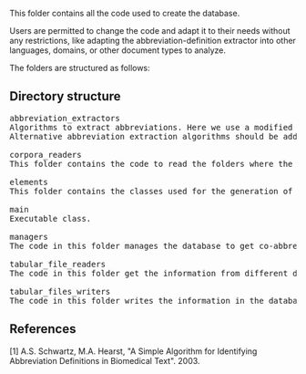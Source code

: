 This folder contains all the code used to create the database.

Users are permitted to change the code and adapt it to their needs without any restrictions, like adapting the abbreviation-definition extractor into other languages, domains, or other document types to analyze.

The folders are structured as follows:

## Directory structure

<pre>
abbreviation_extractors
Algorithms to extract abbreviations. Here we use a modified version of the algorithm developed by Schwartz & Hearst[1], adapted for the Spanish language, and using several filters to improve its quality.
Alternative abbreviation extraction algorithms should be added in this folder.

corpora_readers
This folder contains the code to read the folders where the corpus are stored. The program reads XML files in Dublin Core format only. 

elements
This folder contains the classes used for the generation of the database.

main
Executable class.

managers
The code in this folder manages the database to get co-abbreviations, and also to gather information about each article used to extract abbreviation-definition pairs.

tabular_file_readers
The code in this folder get the information from different database files. One file per database class/file.

tabular_files_writers
The code in this folder writes the information in the database. One file per database class/file.
</pre>

## References

[1] A.S. Schwartz, M.A. Hearst, "A Simple Algorithm for Identifying Abbreviation Definitions in Biomedical Text". 2003.
